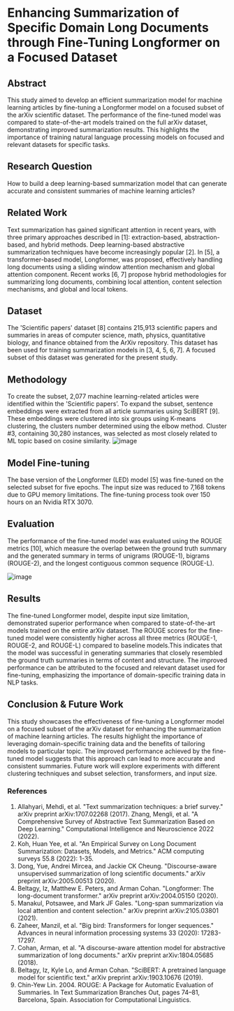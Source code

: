 # Enhancing Summarization of Specific Domain Long Documents through Fine-Tuning Longformer on a Focused Dataset
## Abstract
This study aimed to develop an efficient summarization model for machine learning articles by fine-tuning a Longformer model on a focused subset of the arXiv scientific dataset. The performance of the fine-tuned model was compared to state-of-the-art models trained on the full arXiv dataset, demonstrating improved summarization results. This highlights the importance of training natural language processing models on focused and relevant datasets for specific tasks.

## Research Question
How to build a deep learning-based summarization model that can generate accurate and consistent summaries of machine learning articles?

## Related Work
Text summarization has gained significant attention in recent years, with three primary approaches described in [1]: extraction-based, abstraction-based, and hybrid methods. Deep learning-based abstractive summarization techniques have become increasingly popular [2]. In [5], a transformer-based model, Longformer, was proposed, effectively handling long documents using a sliding window attention mechanism and global attention component. Recent works [6, 7] propose hybrid methodologies for summarizing long documents, combining local attention, content selection mechanisms, and global and local tokens.

## Dataset
The 'Scientific papers' dataset [8] contains 215,913 scientific papers and summaries in areas of computer science, math, physics, quantitative biology, and finance obtained from the ArXiv repository. This dataset has been used for training summarization models in [3, 4, 5, 6, 7]. A focused subset of this dataset was generated for the present study.

## Methodology
To create the subset, 2,077 machine learning-related articles were identified within the 'Scientific papers’. To expand the subset, sentence embeddings were extracted from all article summaries using SciBERT [9]. These embeddings were clustered into six groups using K-means clustering, the clusters number determined using the elbow method. Cluster #3, containing 30,280 instances, was selected as most closely related to ML topic based on cosine similarity.
![image](https://user-images.githubusercontent.com/55272111/236963888-8e037741-6aff-4a8e-b9d9-a0f02898a1a7.png)

## Model Fine-tuning
The base version of the Longformer (LED) model [5] was fine-tuned on the selected subset for five epochs. The input size was reduced to 7,168 tokens due to GPU memory limitations. The fine-tuning process took over 150 hours on an Nvidia RTX 3070.

## Evaluation
The performance of the fine-tuned model was evaluated using the ROUGE metrics [10], which measure the overlap between the ground truth summary and the generated summary in terms of unigrams (ROUGE-1), bigrams (ROUGE-2), and the longest contiguous common sequence (ROUGE-L).

![image](https://user-images.githubusercontent.com/55272111/236964399-e67f8134-a0d4-4e77-a1c2-439f0d967204.png)

## Results
The fine-tuned Longformer model, despite input size limitation, demonstrated superior performance when compared to state-of-the-art models trained on the entire arXiv dataset. The ROUGE scores for the fine-tuned model were consistently higher across all three metrics (ROUGE-1, ROUGE-2, and ROUGE-L) compared to baseline models.This indicates that the model was successful in generating summaries that closely resembled the ground truth summaries in terms of content and structure. The improved performance can be attributed to the focused and relevant dataset used for fine-tuning, emphasizing the importance of domain-specific training data in NLP tasks.

## Conclusion & Future Work
This study showcases the effectiveness of fine-tuning a Longformer model on a focused subset of the arXiv dataset for enhancing the summarization of machine learning articles. The results highlight the importance of leveraging domain-specific training data and the benefits of tailoring models to particular topic. The improved performance achieved by the fine-tuned model suggests that this approach can lead to more accurate and consistent summaries. Future work will explore experiments with different clustering techniques and subset selection, transformers, and input size.

### References 
1) Allahyari, Mehdi, et al. "Text summarization techniques: a brief survey." arXiv preprint arXiv:1707.02268 (2017).
Zhang, Mengli, et al. "A Comprehensive Survey of Abstractive Text Summarization Based on Deep Learning." Computational Intelligence and Neuroscience 2022 (2022).
2) Koh, Huan Yee, et al. "An Empirical Survey on Long Document Summarization: Datasets, Models, and Metrics." ACM computing surveys 55.8 (2022): 1-35.
3) Dong, Yue, Andrei Mircea, and Jackie CK Cheung. "Discourse-aware unsupervised summarization of long scientific documents." arXiv preprint arXiv:2005.00513 (2020).
4) Beltagy, Iz, Matthew E. Peters, and Arman Cohan. "Longformer: The long-document transformer." arXiv preprint arXiv:2004.05150 (2020).
5) Manakul, Potsawee, and Mark JF Gales. "Long-span summarization via local attention and content selection." arXiv preprint arXiv:2105.03801 (2021).
6) Zaheer, Manzil, et al. "Big bird: Transformers for longer sequences." Advances in neural information processing systems 33 (2020): 17283-17297.
7) Cohan, Arman, et al. "A discourse-aware attention model for abstractive summarization of long documents." arXiv preprint arXiv:1804.05685 (2018).
9) Beltagy, Iz, Kyle Lo, and Arman Cohan. "SciBERT: A pretrained language model for scientific text." arXiv preprint arXiv:1903.10676 (2019).
10) Chin-Yew Lin. 2004. ROUGE: A Package for Automatic Evaluation of Summaries. In Text Summarization Branches Out, pages 74–81, Barcelona, Spain. Association for Computational Linguistics.









